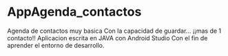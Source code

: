 # AppAgenda_contactos
Agenda de contactos muy basica Con la capacidad de guardar... ¡¡mas de 1 contacto!!
Aplicacion escrita en JAVA con Android Studio Con el fin de aprender el entorno de desarrollo.
